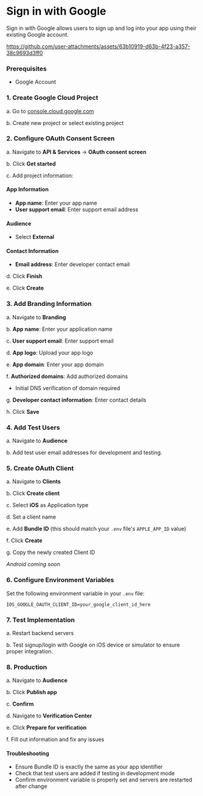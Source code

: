 # Sign in with Google

Sign in with Google allows users to sign up and log into your app using their existing Google account.

https://github.com/user-attachments/assets/63b10919-d63b-4f23-a357-38c9693d3ff0

### Prerequisites

- Google Account

### 1. Create Google Cloud Project

a. Go to [console.cloud.google.com](https://console.cloud.google.com)

b. Create new project or select existing project

### 2. Configure OAuth Consent Screen

a. Navigate to **API & Services** → **OAuth consent screen**

b. Click **Get started**

c. Add project information:

#### App Information
- **App name**: Enter your app name
- **User support email**: Enter support email address

#### Audience
- Select **External**

#### Contact Information
- **Email address**: Enter developer contact email

d. Click **Finish**

e. Click **Create**

### 3. Add Branding Information

a. Navigate to **Branding**

b. **App name**: Enter your application name

c. **User support email**: Enter support email

d. **App logo**: Upload your app logo

e. **App domain**: Enter your app domain

f. **Authorized domains**: Add authorized domains

- Initial DNS verification of domain required

g. **Developer contact information**: Enter contact details

h. Click **Save**

### 4. Add Test Users

a. Navigate to **Audience**

b. Add test user email addresses for development and testing.

### 5. Create OAuth Client

a. Navigate to **Clients**

b. Click **Create client**

c. Select **iOS** as Application type

d. Set a client name

e. Add **Bundle ID** (this should match your `.env` file's `APPLE_APP_ID` value)

f. Click **Create**

g. Copy the newly created Client ID

*Android coming soon*

### 6. Configure Environment Variables

Set the following environment variable in your `.env` file:

```
IOS_GOOGLE_OAUTH_CLIENT_ID=your_google_client_id_here
```

### 7. Test Implementation

a. Restart backend servers

b. Test signup/login with Google on iOS device or simulator to ensure proper integration.

### 8. Production

a. Navigate to **Audience**

b. Click **Publish app**

c. **Confirm**

d. Navigate to **Verification Center**

e. Click **Prepare for verification**

f. Fill out information and fix any issues

#### Troubleshooting

- Ensure Bundle ID is exactly the same as your app identifier
- Check that test users are added if testing in development mode
- Confirm environment variable is properly set and servers are restarted after change
